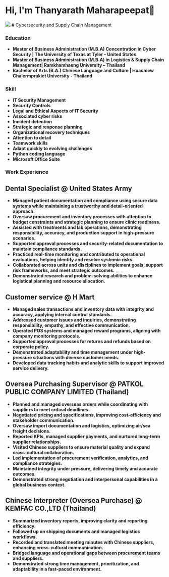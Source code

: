 # Hi, I'm Thanyarath Maharapeepat👋
<img src="https://ibb.co/fV3110kb">
# Cybersecurity and Supply Chain Management

### Education
- <b>Master of Business Administration (M.B.A) Concentration in Cyber Security | The University of Texas at Tyler – United States
- <b>Master of Business Administration (M.B.A) in Logistics & Supply Chain Management| Ramkhamhaeng University – Thailand
- <b>Bachelor of Arts (B.A.) Chinese Language and Culture | Huachiew Chalermprakiet University - Thailand

### Skill
- <b> IT Security Management		            
- <b> Security Controls		    
- <b> Legal and Ethical Aspects of IT Security
- <b> Associated cyber risks		            
- <b> Incident detection	  	
- <b> Strategic and response planning
- <b> Organizational recovery techniques	  
- <b> Attention to detail		  
- <b> Teamwork skills
- <b> Adapt quickly to evolving challenges  
- <b> Python coding language 	
- <b> Microsoft Office Suite

### Work Experience
## Dental Specialist @ United States Army 

- <b>Managed patient documentation and compliance using secure data systems while maintaining a trustworthy and detail-oriented approach.
- <b>Oversaw procurement and inventory processes with attention to budget constraints and strategic planning to ensure clinic readiness.
- <b>Assisted with treatments and lab operations, demonstrating responsibility, accuracy, and production support in high-pressure scenarios.
- <b>Supported approval processes and security-related documentation to maintain compliance standards.
- <b>Practiced real-time monitoring and contributed to operational evaluations, helping identify and resolve systemic risks.
- <b>Collaborated across units and disciplines to implement goals, support risk frameworks, and meet strategic outcomes.
- <b>Demonstrated research and problem-solving abilities to enhance logistical planning and resource allocation.

## Customer service @ H Mart

- <b>Managed sales transactions and inventory data with integrity and accuracy, applying internal control standards.
- <b>Addressed customer issues and inquiries, demonstrating responsibility, empathy, and effective communication.
- <b>Operated POS systems and managed reward programs, aligning with company monitoring protocols.
- <b>Supported approval processes for returns and refunds based on corporate policy.
- <b>Demonstrated adaptability and time management under high-pressure situations with diverse customer needs.
- <b>Developed data tracking habits and analytic skills to support improved service delivery.

## Oversea Purchasing Supervisor @ PATKOL PUBLIC COMPANY LIMITED (Thailand)

- <b>Planned and managed overseas orders while coordinating with suppliers to meet critical deadlines.
- <b>Negotiated pricing and specifications, improving cost-efficiency and stakeholder communication.
- <b>Oversaw import documentation and logistics, optimizing air/sea freight decisions.
- <b>Reported KPIs, managed supplier payments, and nurtured long-term supplier relationships.
- <b>Visited Chinese suppliers to ensure material quality and expand cross-cultural collaboration.
- <b>Led implementation of procurement verification, analytics, and compliance strategies.
- <b>Maintained integrity under pressure, delivering timely and accurate outcomes.
- <b>Demonstrated strong negotiation and interpersonal capabilities in a global business context.

## Chinese Interpreter (Oversea Purchase) @ KEMFAC CO.,LTD (Thailand)

- <b>Summarized inventory reports, improving clarity and reporting efficiency.
- <b>Followed up on shipping documents and managed logistics workflows.
- <b>Recorded and translated meeting minutes with Chinese suppliers, enhancing cross-cultural communication.
- <b>Bridged language and operational gaps between procurement teams and suppliers.
- <b>Demonstrated strong time management, prioritization, and adaptability in a fast-paced environment.

